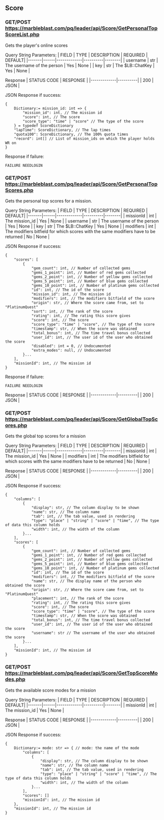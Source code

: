 ## Score

### GET/POST https://marbleblast.com/pq/leader/api/Score/GetPersonalTopScoreList.php

Gets the player's online scores

Query String Parameters:
| FIELD | TYPE | DESCRIPTION | REQUIRED | DEFAULT|
|-------|------|-------------|----------|--------|
| username | str | The username of the person | Yes | None |
| key | str | The $LB::ChatKey | Yes | None |

Response
| STATUS CODE | RESPONSE |
|-------------|----------|
| 200 | JSON |

JSON Response if success:
```
{
    Dictionary:= mission_id: int => {
        "mission_id": int, // The mission id
        "score": int, // The score
        "score_type": "time" | "score" // The type of the score
    } = typedef ScoreDictionary
    "lapTime": ScoreDictionary, // The lap times
    "quota100": ScoreDictionary, // The 100% quota times
    "record": int[] // List of mission_ids on which the player holds WR on
}
```

Response if failure:
```
FAILURE NEEDLOGIN
```

### GET/POST https://marbleblast.com/pq/leader/api/Score/GetPersonalTopScores.php

Gets the personal top scores for a mission.

Query String Parameters:
| FIELD | TYPE | DESCRIPTION | REQUIRED | DEFAULT|
|-------|------|-------------|----------|--------|
| missionId | int | The mission_id | Yes | None |
| username | str | The username of the person | Yes | None |
| key | str | The $LB::ChatKey | Yes | None |
| modifiers | int | The modifiers bitfield for which scores with the same modifiers have to be returned | No | None |

JSON Response if success:
```
{
    "scores": [
        {
            "gem_count": int, // Number of collected gems
            "gems_1_point": int, // Number of red gems collected
            "gems_2_point": int, // Number of yellow gems collected
            "gems_5_point": int, // Number of blue gems collected
            "gems_10_point": int, // Number of platinum gems collected
            "id": int, // The id of the score
            "mission_id": int, // The mission id
            "modifiers": int, // The modifiers bitfield of the score
            "origin": str, // Where the score came from, set to "PlatinumQuest"
            "sort": int, // The rank of the score
            "rating": int, // The rating this score gives
            "score": int, // The score
            "score_type": "time" | "score", // The type of the score
            "timestamp": str, // When the score was obtained
            "total_bonus": int, // The time travel bonus collected
            "user_id": int, // The user id of the user who obtained the score
            "disabled": int = 0, // Undocumented
            "extra_modes": null, // Undocumented
        }...
    ],
    "missionId": int, // The mission id
}
```

Response if failure:
```
FAILURE NEEDLOGIN
```

Response
| STATUS CODE | RESPONSE |
|-------------|----------|
| 200 | JSON |

### GET/POST https://marbleblast.com/pq/leader/api/Score/GetGlobalTopScores.php

Gets the global top scores for a mission

Query String Parameters:
| FIELD | TYPE | DESCRIPTION | REQUIRED | DEFAULT|
|-------|------|-------------|----------|--------|
| missionId | int | The mission_id | Yes | None |
| modifiers | int | The modifiers bitfield for which scores with the same modifiers have to be returned | No | None |

Response
| STATUS CODE | RESPONSE |
|-------------|----------|
| 200 | JSON |

JSON Response if success:
```
{
    "columns": [
        {
            "display": str, // The column display to be shown
            "name": str, // The column name
            "tab": int, // The tab value, used in rendering
            "type": "place" | "string" | "score" | "time", // The type of data this column holds
            "width": int, // The width of the column
        }...
    ],
    "scores": [
        {
            "gem_count": int, // Number of collected gems
            "gems_1_point": int, // Number of red gems collected
            "gems_2_point": int, // Number of yellow gems collected
            "gems_5_point": int, // Number of blue gems collected
            "gems_10_point": int, // Number of platinum gems collected
            "id": int, // The id of the score
            "modifiers": int, // The modifiers bitfield of the score
            "name": str, // The display name of the person who obtained the score
            "origin": str, // Where the score came from, set to "PlatinumQuest"
            "placement": int, // The rank of the score
            "rating": int, // The rating this score gives
            "score": int, // The score
            "score_type": "time" | "score", // The type of the score
            "timestamp": str, // When the score was obtained
            "total_bonus": int, // The time travel bonus collected
            "user_id": int, // The user id of the user who obtained the score
            "username": str // The username of the user who obtained the score
        }...
    ],
    "missionId": int, // The mission id
}
```

### GET/POST https://marbleblast.com/pq/leader/api/Score/GetTopScoreModes.php

Gets the available score modes for a mission

Query String Parameters:
| FIELD | TYPE | DESCRIPTION | REQUIRED | DEFAULT|
|-------|------|-------------|----------|--------|
| missionId | int | The mission_id | Yes | None |

Response
| STATUS CODE | RESPONSE |
|-------------|----------|
| 200 | JSON |

JSON Response if success:
```
{
    Dictionary:= mode: str => { // mode: the name of the mode
        "columns": [
            {
                "display": str, // The column display to be shown
                "name": str, // The column name
                "tab": int, // The tab value, used in rendering
                "type": "place" | "string" | "score" | "time", // The type of data this column holds
                "width": int, // The width of the column
            }...
        ],
        "scores": []
        "missionId": int, // The mission id
    },
    "missionId": int, // The mission id
}
```